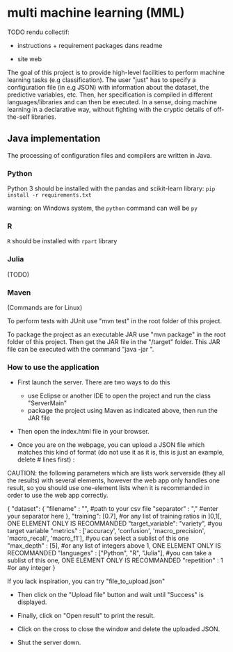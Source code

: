 # multi machine learning (MML)

TODO rendu collectif:

- instructions + requirement packages dans readme 


- site web


The goal of this project is to provide high-level facilities to perform machine learning tasks (e.g classification).
The user "just" has to specify a configuration file (in e.g JSON) with information about the dataset, the predictive variables, etc. 
Then, her specification is compiled in different languages/libraries and can then be executed. 
In a sense, doing machine learning in a declarative way, without fighting with the cryptic details of off-the-self libraries. 

## Java implementation

The processing of configuration files and compilers are written in Java. 

### Python

Python 3 should be installed with the pandas and scikit-learn library: 
`pip install -r requirements.txt`

warning: on Windows system, the `python` command can well be `py` 

### R

`R` should be installed with `rpart` library

### Julia

(TODO)


### Maven

(Commands are for Linux)

To perform tests with JUnit use "mvn test" in the root folder of this project.

To package the project as an executable JAR use "mvn package" in the root folder of this project. Then get the JAR file in the "/target" folder.
This JAR file can be executed with the command "java -jar <filepath>".

### How to use the application

- First launch the server. There are two ways to do this
	- use Eclipse or another IDE to open the project and run the class "ServerMain"
	- package the project using Maven as indicated above, then run the JAR file

- Then open the index.html file in your browser.

- Once you are on the webpage, you can upload a JSON file which matches this kind of format (do not use it as it is, this is just an example, delete # lines first) :

CAUTION: the following parameters which are lists work serverside (they all the results) with several elements, however the web app only handles one result, so you should use one-element lists when it is recommanded in order to use the web app correctly.


{
 "dataset": {
	"filename" : "<path to your csv file>", #path to your csv file
   "separator" : "," #enter your separator here
 },
 "training": [0.7], #or any list of training ratios in ]0,1[, ONE ELEMENT ONLY IS RECOMMANDED
 "target_variable": "variety", #you target variable
 "metrics" : ['accuracy', 'confusion', 'macro_precision', 'macro_recall', 'macro_f1'], #you can select a sublist of this one
 "max_depth" : [5], #or any list of integers above 1, ONE ELEMENT ONLY IS RECOMMANDED
 "languages" : ["Python", "R", "Julia"], #you can take a sublist of this one, ONE ELEMENT ONLY IS RECOMMANDED
 "repetition" : 1 #or any integer
}


If you lack inspiration, you can try "file_to_upload.json"

- Then click on the "Upload file" button and wait until "Success" is displayed.

- Finally, click on "Open result" to print the result.

- Click on the cross to close the window and delete the uploaded JSON.

- Shut the server down.

